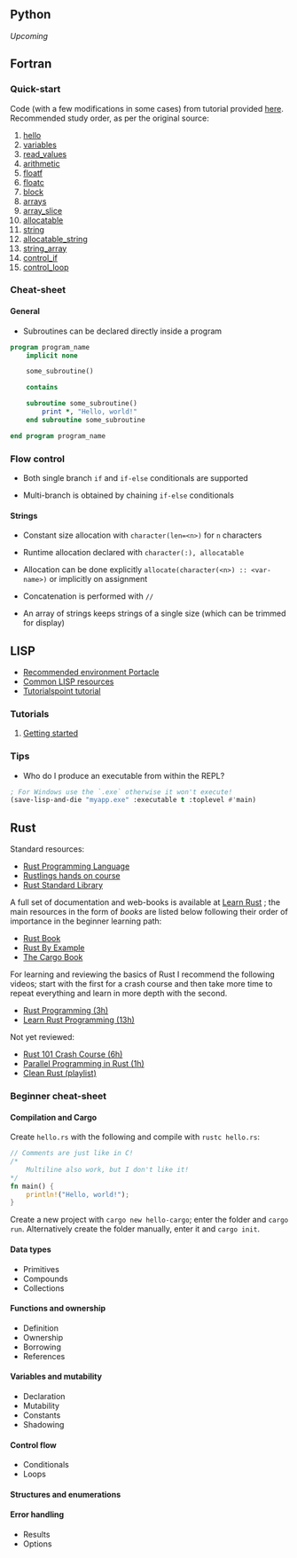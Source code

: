 ## Python

*Upcoming*

## Fortran

### Quick-start

Code (with a few modifications in some cases) from tutorial provided [here](https://fortran-lang.org/learn/quickstart/). Recommended study order, as per the original source:

1. [hello](projects/lean-fortran/src/hello.f90)
1. [variables](projects/lean-fortran/src/variables.f90)
1. [read_values](projects/lean-fortran/src/read_values.f90)
1. [arithmetic](projects/lean-fortran/src/arithmetic.f90)
1. [floatf](projects/lean-fortran/src/floatf.f90)
1. [floatc](projects/lean-fortran/src/floatc.f90)
1. [block](projects/lean-fortran/src/block.f90)
1. [arrays](projects/lean-fortran/src/arrays.f90)
1. [array_slice](projects/lean-fortran/src/array_slice.f90)
1. [allocatable](projects/lean-fortran/src/allocatable.f90)
1. [string](projects/lean-fortran/src/string.f90)
1. [allocatable_string](projects/lean-fortran/src/allocatable_string.f90)
1. [string_array](projects/lean-fortran/src/string_array.f90)
1. [control_if](projects/lean-fortran/src/control_if.f90)
1. [control_loop](projects/lean-fortran/src/control_loop.f90)

### Cheat-sheet

#### General

- Subroutines can be declared directly inside a program

```fortran
program program_name
    implicit none

    some_subroutine()

    contains

    subroutine some_subroutine()
        print *, "Hello, world!"
    end subroutine some_subroutine

end program program_name
```

### Flow control

- Both single branch `if` and `if-else` conditionals are supported

- Multi-branch is obtained by chaining `if-else` conditionals

#### Strings

- Constant size allocation with `character(len=<n>)` for `n` characters

- Runtime allocation declared with `character(:), allocatable`

- Allocation can be done explicitly `allocate(character(<n>) :: <var-name>)` or implicitly on assignment

- Concatenation is performed with `//`

- An array of strings keeps strings of a single size (which can be trimmed for display)

## LISP

- [Recommended environment Portacle](https://portacle.github.io/)
- [Common LISP resources](https://lisp-lang.org/learn/getting-started/)
- [Tutorialspoint tutorial](https://www.tutorialspoint.com/lisp/index.htm)

### Tutorials

1. [Getting started](lisp/getting-started.lisp)

### Tips

- Who do I produce an executable from within the REPL?

```lisp
; For Windows use the `.exe` otherwise it won't execute!
(save-lisp-and-die "myapp.exe" :executable t :toplevel #'main)
```

## Rust

Standard resources:

- [Rust Programming Language](https://www.rust-lang.org/)
- [Rustlings hands on course](https://github.com/rust-lang/rustlings/)
- [Rust Standard Library](https://doc.rust-lang.org/std/index.html)

A full set of documentation and web-books is available at [Learn Rust](https://www.rust-lang.org/learn) ; the main resources in the form of *books* are listed below following their order of importance in the beginner learning path:

- [Rust Book](https://doc.rust-lang.org/book/)
- [Rust By Example](https://doc.rust-lang.org/rust-by-example/)
- [The Cargo Book](https://doc.rust-lang.org/cargo/index.html)

For learning and reviewing the basics of Rust I recommend the following videos; start with the first for a crash course and then take more time to repeat everything and learn in more depth with the second.

- [Rust Programming (3h)](https://www.youtube.com/watch?v=rQ_J9WH6CGk)
- [Learn Rust Programming (13h)](https://www.youtube.com/watch?v=BpPEoZW5IiY)

Not yet reviewed:

- [Rust 101 Crash Course (6h)](https://www.youtube.com/watch?v=lzKeecy4OmQ)
- [Parallel Programming in Rust (1h)](https://www.youtube.com/watch?v=zQgN75kdR9M)
- [Clean Rust (playlist)](https://www.youtube.com/playlist?list=PLVbq-Dh4_0uyfA7FDduMjKp3L60WoQZgX)

### Beginner cheat-sheet

#### Compilation and Cargo

Create `hello.rs` with the following and compile with `rustc hello.rs`:

```rust
// Comments are just like in C!
/*
    Multiline also work, but I don't like it!
*/
fn main() {
    println!("Hello, world!");
}
```

Create a new project with `cargo new hello-cargo`; enter the folder and `cargo run`. Alternatively create the folder manually, enter it and `cargo init`.

#### Data types

- Primitives
- Compounds
- Collections

#### Functions and ownership

- Definition
- Ownership
- Borrowing
- References

#### Variables and mutability

- Declaration
- Mutability
- Constants
- Shadowing

#### Control flow

- Conditionals
- Loops

#### Structures and enumerations

#### Error handling

- Results
- Options
